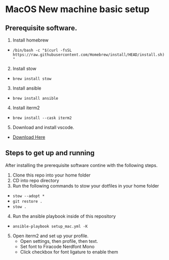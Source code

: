 # MacOS New machine basic setup

## Prerequisite software. 

1. Install homebrew
- `/bin/bash -c "$(curl -fsSL https://raw.githubusercontent.com/Homebrew/install/HEAD/install.sh)"`
2. Install stow
- `brew install stow`
3. Install ansible
- `brew install ansible`
4. Install iterm2
- `brew install --cask iterm2`
5. Download and install vscode. 
- [Download Here](https://www.genome.gov/)

## Steps to get up and running
After installing the prerequisite software contine with the following steps. 
1. Clone this repo into your home folder
2. CD into repo directory
3. Run the following commands to stow your dotfiles in your home folder
 - `stow --adopt *`
 - `git restore .`
 - `stow .`
4. Run the ansible playbook inside of this repository
- `ansible-playbook setup_mac.yml -K`
5. Open iterm2 and set up your profile. 
    - Open settings, then profile, then text.
    - Set font to Firacode Nerdfont Mono
    - Click checkbox for font ligature to enable them
